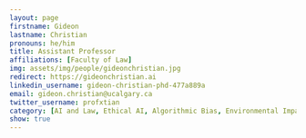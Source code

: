 ```yaml
---
layout: page
firstname: Gideon
lastname: Christian
pronouns: he/him
title: Assistant Professor
affiliations: [Faculty of Law]
img: assets/img/people/gideonchristian.jpg
redirect: https://gideonchristian.ai
linkedin_username: gideon-christian-phd-477a889a
email: gideon.christian@ucalgary.ca
twitter_username: profxtian
category: [AI and Law, Ethical AI, Algorithmic Bias, Environmental Impact of AI]
show: true
---
```

